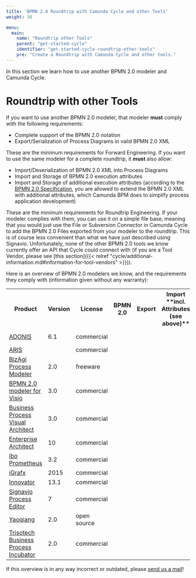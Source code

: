 ```yaml
---
title: 'BPMN 2.0 Roundtrip with Camunda Cycle and other Tools'
weight: 30

menu:
  main:
    name: "Roundtrip other Tools"
    parent: "get-started-cycle"
    identifier: "get-started-cycle-roundtrip-other-tools"
    pre: "Create a Roundtrip with Camunda Cycle and other tools."
---
```


In this section we learn how to use another BPMN 2.0 modeler and Camunda Cycle.


# Roundtrip with other Tools

If you want to use another BPMN 2.0 modeler, that modeler **must** comply with the following requirements:

* Complete support of the BPMN 2.0 notation
* Export/Serialization of Process Diagrams in valid BPMN 2.0 XML

These are the minimum requirements for Forward Engineering. If you want to use the same modeler for a complete roundtrip, it **must** also allow:

* Import/Deserialization of BPMN 2.0 XML into Process Diagrams
* Import and Storage of BPMN 2.0 execution attributes
* Import and Storage of additional execution attributes (according to the <a href="http://www.omg.org/spec/BPMN/2.0/">BPMN 2.0 Specification</a>, you are allowed to extend the BPMN 2.0 XML with additional attributes, which Camunda BPM does to simplify process application development)

These are the minimum requirements for Roundtrip Engineering. If your modeler complies with them, you can use it on a simple file base, meaning that you would just use the File or Subversion Connector in Camunda Cycle to add the BPMN 2.0 Files exported from your modeler to the roundtrip. This is of course less convenient than what we have just described using Signavio. Unfortunately, none of the other BPMN 2.0 tools we know currently offer an API that Cycle could connect with (if you are a Tool Vendor, please see [this section]({{< relref "cycle/additional-information.md#information-for-tool-vendors" >}})).

Here is an overview of BPMN 2.0 modelers we know, and the requirements they comply with (information given without any warranty):

<table class="table table-responsive table-striped table-hover">
  <tr>
    <th>Product</th>
    <th>Version</th>
    <th>License</th>
    <th class="center">BPMN 2.0</th>
    <th class="center">Export</th>
    <th class="center">Import **incl. Attributes <br/>(see above)**</th>
    <th class="center">API</th><th>Cycle ready?</th>
  </tr>
  <tr>
    <td><a href="http://www.boc-group.com/de/produkte/adonis/">ADONIS</a></td>
    <td>6.1</td>
    <td>commercial</td>
    <td class="center"><i class="glyphicon glyphicon-ok"></i></td>
    <td class="center"><i class="glyphicon glyphicon-ok"></i></td>
    <td class="center"><i class="glyphicon glyphicon-ok"></i></td>
    <td class="center"><i class="glyphicon glyphicon-ok"></i></td>
    <td class="center">only forward</td>
  </tr>
  <tr>
    <td><a href="http://www.softwareag.com/de/products/az/aris/default.asp">ARIS</a></td>
    <td></td>
    <td>commercial</td>
    <td class="center"><i class="glyphicon glyphicon-ok"></i></td>
    <td class="center"></td>
    <td></td>
    <td></td>
    <td class="center">no</td>
  </tr>
  <tr>
    <td><a href="http://www.bizagi.com/en/products/bizagi-process-modeler/">BizAgi Process Modeler</a></td>
    <td>2.0</td>
    <td>freeware</td>
    <td class="center"><i class="glyphicon glyphicon-ok"></i></td>
    <td class="center"></td>
    <td></td>
    <td></td>
    <td class="center">no</td>
  </tr>
  <tr>
    <td><a href="http://www.businessprocessincubator.com/bpmn-2-0-modeler-for-visio.html">BPMN 2.0 modeler for Visio</a></td>
    <td>3.0</td>
    <td>commercial</td>
    <td class="center"><i class="glyphicon glyphicon-ok"></i></td>
    <td class="center"><i class="glyphicon glyphicon-ok"></i></td>
    <td></td>
    <td></td>
    <td class="center">only forward</td>
  </tr>
  <tr>
    <td><a href="http://www.visual-paradigm.com/product/bpva/">Business Process Visual Architect</a></td>
    <td>3.0</td>
    <td>commercial</td>
    <td class="center"><i class="glyphicon glyphicon-ok"></i></td>
    <td class="center"><i class="glyphicon glyphicon-ok"></i></td>
    <td></td>
    <td></td>
    <td class="center">only forward</td>
  </tr>
  <tr>
    <td><a href="http://www.sparxsystems.com.au/">Enterprise Architect</a></td>
    <td>10</td>
    <td>commercial</td>
    <td class="center"><i class="glyphicon glyphicon-ok"></i></td>
    <td class="center"><i class="glyphicon glyphicon-ok"></i></td>
    <td class="center"><i class="glyphicon glyphicon-ok"></i></td>
    <td></td>
    <td class="center">only forward</td>
  </tr>
  <tr>
    <td><a href="http://www.ibo.de/software/ibo-prometheus-prozessmanagement-software/62.html">ibo Prometheus</a></td>
    <td>3.2</td>
    <td>commercial</td>
    <td class="center"><i class="glyphicon glyphicon-ok"></i></td>
    <td class="center"><i class="glyphicon glyphicon-ok"></i></td>
    <td class="center"><i class="glyphicon glyphicon-ok"></i></td>
    <td class="center"><i class="glyphicon glyphicon-ok"></i></td>
    <td class="center">yes</td>
  </tr>
  <tr>
    <td><a href="http://www.igrafx.de/">iGrafx</a></td>
    <td>2015</td>
    <td>commercial</td>
    <td class="center"><i class="glyphicon glyphicon-ok"></i></td>
    <td class="center"><i class="glyphicon glyphicon-ok"></i></td>
    <td></td>
    <td></td>
    <td class="center">no</td>
  </tr>
  <tr>
    <td><a href="http://www.mid.de/leistungen/tools/innovator">Innovator</a></td>
    <td>13.1</td>
    <td>commercial</td>
    <td class="center"><i class="glyphicon glyphicon-ok"></i></td>
    <td class="center"><i class="glyphicon glyphicon-ok"></i></td>
    <td class="center"><i class="glyphicon glyphicon-ok"></i></td>
    <td class="center"><i class="glyphicon glyphicon-ok"></i></td>
    <td class="center">yes</td>
  </tr>
  <tr>
    <td><a href="http://www.signavio.com/">Signavio Process Editor</a></td>
    <td>7</td>
    <td>commercial</td>
    <td class="center"><i class="glyphicon glyphicon-ok"></i></td>
    <td class="center"><i class="glyphicon glyphicon-ok"></i></td>
    <td class="center"><i class="glyphicon glyphicon-ok"></i></td>
    <td class="center"><i class="glyphicon glyphicon-ok"></i></td>
    <td class="center">yes</td>
  </tr>
  <tr>
    <td><a href="http://sourceforge.net/projects/bpmn/">Yaoqiang</a></td>
    <td>2.0</td><td>open source</td>
    <td class="center"><i class="glyphicon glyphicon-ok"></i></td>
    <td class="center"><i class="glyphicon glyphicon-ok"></i></td>
    <td class="center"><i class="glyphicon glyphicon-ok"></i></td>
    <td></td>
    <td class="center">yes</td>
  </tr>
  <tr>
    <td><a href="http://www.businessprocessincubator.com/">Trisotech Business Process Incubator</a></td>
    <td>2.0</td><td>commercial</td>
    <td class="center"><i class="glyphicon glyphicon-ok"></i></td>
    <td class="center"><i class="glyphicon glyphicon-ok"></i></td>
    <td class="center"><i class="glyphicon glyphicon-ok"></i></td>
    <td class="center"><i class="glyphicon glyphicon-ok"></i></td>
    <td class="center">yes</td>
  </tr>
</table>

If this overview is in any way incorrect or outdated, please [send us a mail](mailto:community@camunda.org)!
